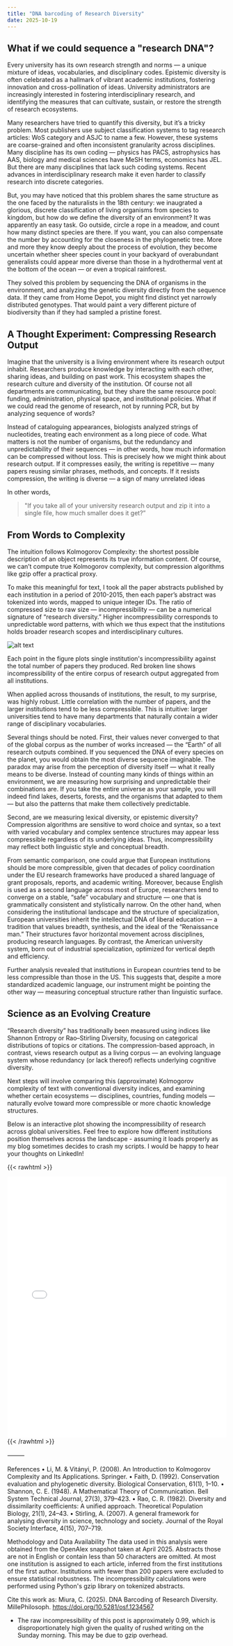 ```yaml
---
title: "DNA barcoding of Research Diversity"
date: 2025-10-19
---
```


## What if we could sequence a "research DNA"?
Every university has its own research strength and norms — a unique mixture of ideas, vocabularies, and disciplinary codes. 
Epistemic diversity is often celebrated as a hallmark of vibrant academic institutions, fostering innovation and cross-pollination of ideas.
University administrators are increasingly interested in fostering interdisciplinary research, and identifying the measures that can cultivate, sustain, or restore the strength of research ecosystems.

Many researchers have tried to quantify this diversity, but it’s a tricky problem. Most publishers use subject classification systems to tag research articles: WoS category and ASJC to name a few. However, these systems are coarse-grained and often inconsistent granularity across disciplines. Many discipline has its own coding — physics has PACS, astrophysics has AAS, biology and medical sciences have MeSH terms, economics has JEL. But there are many disciplines that lack such coding systems. Recent advances in interdisciplinary research make it even harder to classify research into discrete categories.

But, you may have noticed that this problem shares the same structure as the one faced by the naturalists in the 18th century: we inaugrated a glorious, discrete classification of living organisms from species to kingdom, but how do we define the diversity of an environment? It was apparently an easy task. Go outside, circle a rope in a meadow, and count how many distinct species are there. If you want, you can also compensate the number by accounting for the closeness in the phylogenetic tree.
More and more they know deeply about the process of evolution, they become uncertain whether sheer species count in your backyard of overabundant generalists could appear more diverse than those in a hydrothermal vent at the bottom of the ocean — or even a tropical rainforest.

They solved this problem by sequencing the DNA of organisms in the environment, and analyzing the genetic diversity directly from the sequence data. If they came from Home Depot, you might find distinct yet narrowly distributed genotypes. That would paint a very different picture of biodiversity than if they had sampled a pristine forest.

## A Thought Experiment: Compressing Research Output
Imagine that the university is a living environment where its research output inhabit. Researchers produce knowledge by interacting with each other, sharing ideas, and building on past work. This ecosystem shapes the research culture and diversity of the institution. Of course not all departments are communicating, but they share the same resource pool: funding, administration, physical space, and institutional policies.
What if we could read the genome of research, not by running PCR, but by analyzing sequence of words?

Instead of cataloguing appearances, biologists analyzed strings of nucleotides, treating each environment as a long piece of code. 
What matters is not the number of organisms, but the redundancy and unpredictability of their sequences — in other words, how much information can be compressed without loss.
This is precisely how we might think about research output.
If it compresses easily, the writing is repetitive — many papers reusing similar phrases, methods, and concepts.
If it resists compression, the writing is diverse — a sign of many unrelated ideas 

In other words,
> "If you take all of your university research output and zip it into a single file, how much smaller does it get?”

## From Words to Complexity
The intuition follows Kolmogorov Complexity: the shortest possible description of an object represents its true information content.
Of course, we can’t compute true Kolmogorov complexity, but compression algorithms like gzip offer a practical proxy.

To make this meaningful for text, I took all the paper abstracts published by each institution in a period of 2010-2015, then each paper’s abstract was tokenized into words, mapped to unique integer IDs.
The ratio of compressed size to raw size — incompressibility — can be a numerical signature of “research diversity.”
Higher incompressibility corresponds to unpredictable word patterns, with which we thus expect that the institutions holds broader research scopes and interdisciplinary cultures.

![alt text](image-1.png)

Each point in the figure plots single institution's incompressibility against the total number of papers they produced.
Red broken line shows incompressibility of the entire corpus of research output aggregated from all institutions.

When applied across thousands of institutions, the result, to my surprise, was highly robust.
Little correlation with the number of papers, and the larger institutions tend to be less compressible. This is intuitive: larger universities tend to have many departments that naturally contain a wider range of disciplinary vocabularies.

Several things should be noted. First, their values never converged to that of the global corpus as the number of works increased — the “Earth” of all research outputs combined. If you sequenced the DNA of every species on the planet, you would obtain the most diverse sequence imaginable.
The paradox may arise from the perception of diversity itself — what it really means to be diverse.
Instead of counting many kinds of things within an environment, we are measuring how surprising and unpredictable their combinations are.
If you take the entire universe as your sample, you will indeed find lakes, deserts, forests, and the organisms that adapted to them — but also the patterns that make them collectively predictable.

Second, are we measuring lexical diversity, or epistemic diversity?
Compression algorithms are sensitive to word choice and syntax, so a text with varied vocabulary and complex sentence structures may appear less compressible regardless of its underlying ideas.
Thus, incompressibility may reflect both linguistic style and conceptual breadth.

From semantic comparison, one could argue that European institutions should be more compressible, given that decades of policy coordination under the EU research frameworks have produced a shared language of grant proposals, reports, and academic writing.
Moreover, because English is used as a second language across most of Europe, researchers tend to converge on a stable, “safe” vocabulary and structure — one that is grammatically consistent and stylistically narrow.
On the other hand, when considering the institutional landscape and the structure of specialization, European universities inherit the intellectual DNA of liberal education — a tradition that values breadth, synthesis, and the ideal of the “Renaissance man.”
Their structures favor horizontal movement across disciplines, producing research languages.
By contrast, the American university system, born out of industrial specialization, optimized for vertical depth and efficiency.

Further analysis revealed that institutions in European countries tend to be less compressible than those in the US. This suggests that, despite a more standardized academic language, our instrument might be pointing the other way — measuring conceptual structure rather than linguistic surface.

## Science as an Evolving Creature
“Research diversity” has traditionally been measured using indices like Shannon Entropy or Rao–Stirling Diversity, focusing on categorical distributions of topics or citations.
The compression-based approach, in contrast, views research output as a living corpus — an evolving language system whose redundancy (or lack thereof) reflects underlying cognitive diversity.

Next steps will involve comparing this (approximate) Kolmogorov complexity of text with conventional diversity indices, and examining whether certain ecosystems — disciplines, countries, funding models — naturally evolve toward more compressible or more chaotic knowledge structures.

Below is an interactive plot showing the incompressibility of research across global universities. Feel free to explore how different institutions position themselves across the landscape - assuming it loads properly as my blog sometimes decides to crash my scripts. I would be happy to hear your thoughts on LinkedIn!

{{< rawhtml >}}
<iframe src="./diversity_scatter.html"
        width="100%" height="600"
        style="border:none;"></iframe>
{{< /rawhtml >}}

⸻

References
	•	Li, M. & Vitányi, P. (2008). An Introduction to Kolmogorov Complexity and Its Applications. Springer.
	•	Faith, D. (1992). Conservation evaluation and phylogenetic diversity. Biological Conservation, 61(1), 1–10.
	•	Shannon, C. E. (1948). A Mathematical Theory of Communication. Bell System Technical Journal, 27(3), 379–423.
	•	Rao, C. R. (1982). Diversity and dissimilarity coefficients: A unified approach. Theoretical Population Biology, 21(1), 24–43.
	•	Stirling, A. (2007). A general framework for analysing diversity in science, technology and society. Journal of the Royal Society Interface, 4(15), 707–719.

Methodology and Data Availability
The data used in this analysis were obtained from the OpenAlex snapshot taken at April 2025. Abstracts those are not in English or contain less than 50 characters are omitted. At most one institution is assigned to each article, inferred from the first institutions of the first author. Institutions with fewer than 200 papers were excluded to ensure statistical robustness. The incompressibility calculations were performed using Python's gzip library on tokenized abstracts.

Cite this work as:
Miura, C. (2025). DNA Barcoding of Research Diversity. MillePhilosoph. https://doi.org/10.5281/osf.1234567

* The raw incompressibility of this post is approximately 0.99, which is disproportionately high given the quality of rushed writing on the Sunday morning. This may be due to gzip overhead.